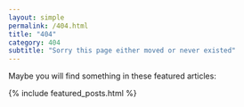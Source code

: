 ```yaml
---
layout: simple
permalink: /404.html
title: "404"
category: 404
subtitle: "Sorry this page either moved or never existed"
---
```


Maybe you will find something in these featured articles:

{% include featured_posts.html %}
